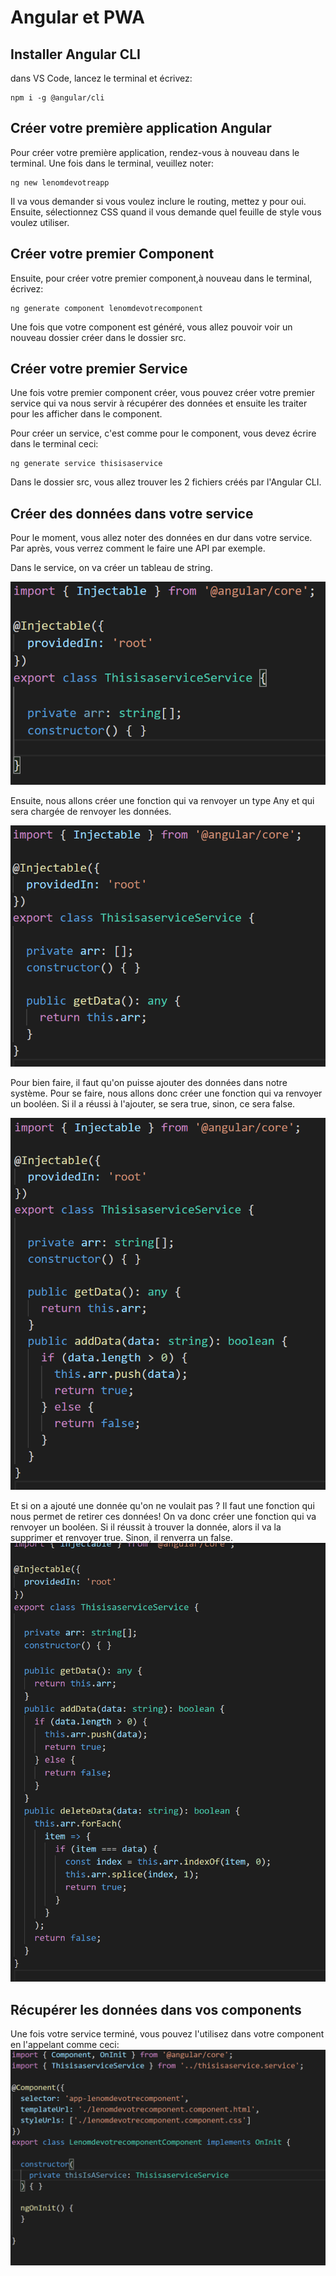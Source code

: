 # Angular et PWA

## Installer Angular CLI

dans VS Code, lancez le terminal et écrivez:

``` command-line
npm i -g @angular/cli
```

## Créer votre première application Angular

Pour créer votre première application, rendez-vous à nouveau dans le terminal. Une fois dans le terminal, veuillez noter:

``` command-line
ng new lenomdevotreapp
```

Il va vous demander si vous voulez inclure le routing, mettez y pour oui. Ensuite, sélectionnez CSS quand il vous demande quel feuille de style vous voulez utiliser.

## Créer votre premier Component

Ensuite, pour créer votre premier component,à nouveau dans le terminal, écrivez:

``` command-line
ng generate component lenomdevotrecomponent
```

Une fois que votre component est généré, vous allez pouvoir voir un nouveau dossier créer dans le dossier src.

## Créer votre premier Service

Une fois votre premier component créer, vous pouvez créer votre premier service qui va nous servir à récupérer des données et ensuite les traiter pour les afficher dans le component.

Pour créer un service, c'est comme pour le component, vous devez écrire dans le terminal ceci:

``` command-line
ng generate service thisisaservice
```

Dans le dossier src, vous allez trouver les 2 fichiers créés par l'Angular CLI.

## Créer des données dans votre service

Pour le moment, vous allez noter des données en dur dans votre service. Par après, vous verrez comment le faire une API par exemple.

Dans le service, on va créer un tableau de string.

![Créer un tableau arr privé](https://github.com/micbelgique/AngularPWA-101/blob/master/pictures/CreateArrayAny.png)

Ensuite, nous allons créer une fonction qui va renvoyer un type Any et qui sera chargée de renvoyer les données.

![Créer une fonction getData](https://github.com/micbelgique/AngularPWA-101/blob/master/pictures/GetDataFunction.png)

Pour bien faire, il faut qu'on puisse ajouter des données dans notre système. Pour se faire, nous allons donc créer une fonction qui va renvoyer un booléen. Si il a réussi à l'ajouter, se sera true, sinon, ce sera false.

![Créer une function AddData](https://github.com/micbelgique/AngularPWA-101/blob/master/pictures/AddDataFunction.png)

Et si on a ajouté une donnée qu'on ne voulait pas ? Il faut une fonction qui nous permet de retirer ces données! On va donc créer une fonction qui va renvoyer un booléen. Si il réussit à trouver la donnée, alors il va la supprimer et renvoyer true. Sinon, il renverra un false.
![Créer une function DeleteData](https://github.com/micbelgique/AngularPWA-101/blob/master/pictures/DeleteDataFunction.png)

## Récupérer les données dans vos components

Une fois votre service terminé, vous pouvez l'utilisez dans votre component en l'appelant comme ceci:
![APpeler le service](https://github.com/micbelgique/AngularPWA-101/blob/master/pictures/CallService.png)
